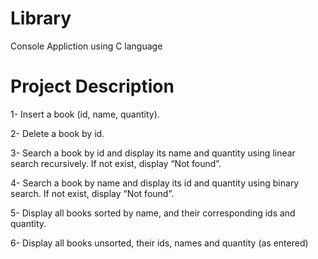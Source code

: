 # Library
Console Appliction using C language

# Project Description
1- Insert a book (id, name, quantity). 

2- Delete a book by id.

3- Search a book by id and display its name and quantity using linear search
recursively. If not exist, display “Not found”.

4- Search a book by name and display its id and quantity using binary search. If not
exist, display “Not found”. 

5- Display all books sorted by name, and their corresponding ids and quantity.

6- Display all books unsorted, their ids, names and quantity (as entered)
